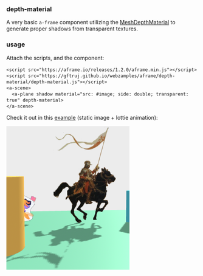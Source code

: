 ### depth-material

A very basic `a-frame` component utilizing the [MeshDepthMaterial](https://threejs.org/docs/index.html?q=MeshDepthMaterial#api/en/materials/MeshDepthMaterial) to generate 
proper shadows from transparent textures.

### usage

Attach the scripts, and the component:

    <script src="https://aframe.io/releases/1.2.0/aframe.min.js"></script>
    <script src="https://gftruj.github.io/webzamples/aframe/depth-material/depth-material.js"></script>
    <a-scene>
      <a-plane shadow material="src: #image; side: double; transparent: true" depth-material>
    </a-scene>
    
Check it out in this [example](https://gftruj.github.io/webzamples/aframe/depth-material/) (static image + lottie animation):

![image info](./image.jpg)
